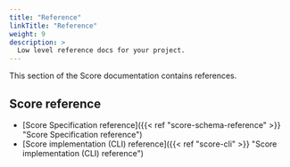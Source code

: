 ```yaml
---
title: "Reference"
linkTitle: "Reference"
weight: 9
description: >
  Low level reference docs for your project.
---
```


<!-- overview -->

This section of the Score documentation contains references.

<!-- body -->

<!--
## API reference

- [score-humanitec]()
- [score-compose]()
-->

## Score reference

- [Score Specification reference]({{< ref "score-schema-reference" >}} "Score Specification reference")
- [Score implementation (CLI) reference]({{< ref "score-cli" >}} "Score implementation (CLI) reference")

<!-- ## Glossary

- [Glossary](/docs/glossary/) - a comprehensive list of Score terminology. -->
